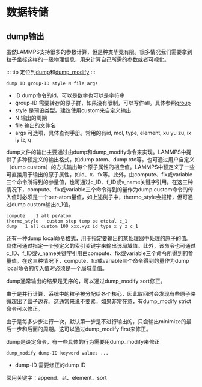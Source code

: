 # 数据转储


## dump输出
虽然LAMMPS支持很多的参数计算，但是种类毕竟有限。很多情况我们需要拿到粒子坐标这样的一级物理信息，用来计算自己所需的参数或者可视化。

::: tip
定位到[dump](https://lammps.sandia.gov/doc/dump.html)和[dump_modify](https://lammps.sandia.gov/doc/dump_modify.html)
:::

```
dump ID group-ID style N file args
```
* ID dump命令的id，可以是数字也可以是字符串
* group-ID 需要转存的原子群，如果没有限制，可以写作all。具体参照[group](https://lammps.sandia.gov/doc/group.html)
* style 是预设类型。建议使用custom来自定义输出
* N 输出的周期
* file 输出的文件名
* args 可选项，具体查询手册。常用的有id, mol, type, element, xu yu zu, ix iy iz, q

dump文件的输出主要通过由dump和dump_modify命令来实现。LAMMPS中提供了多种预定义的输出格式，如dump atom、dump xtc等。也可通过用户自定义（dump custom）的方式输出每个原子属性的相应值。LAMMPS中预定义了一些可直接用于输出的原子属性，如id、x、fx等。此外，由compute、fix或variable三个命令所得到的参量值，也可通过c_ID、f_ID或v_name关键字引用。在这三种情况下，compute、fix或variable三个命令得到的量作为dump custom命令的传入值时必须是一个per-atom量值，如上述例子中，thermo_style会报错，但可通过dump custom输出c_1值。
```
compute    1 all pe/atom
thermo_style   custom step temp pe etotal c_1
dump   1 all custom 100 xxx.xyz id type x y z c_1
```
还有一种dump local命令格式，用于指定要输出的某处理器中处理的原子的值。具体可通过指定一个预定义的索引关键字来输出该局域值。此外，该命令也可通过c_ID、f_ID或v_name关键字引用由compute、fix或variable三个命令所得到的参量值。在这三种情况下，compute、fix或variable三个命令得到的量作为dump local命令的传入值时必须是一个局域量值。


dump通常输出的结果是无序的，可以通过dump_modify sort修正。

由于是并行计算，系统中的粒子被分配给各个核心，因此取回时会发现有些原子略微超出了盒子边界。这通常来说不要紧，如果非常在意，有dump_modify strict命令可以修正。

由于是每多少步进行一次，默认第一步是不进行输出的，只会输出minimize的最后一步和后面的周期。这可以通过dump_modify first来修正。

dump是设定命令，有一些具体的行为需要用dump_modify来修正

```
dump_modify dump-ID keyword values ...
```
* dump-ID 需要修正的dump ID

常用关键字：append、at、element、sort


